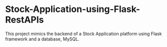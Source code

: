 # Stock-Application-using-Flask-RestAPIs
This project mimics the backend of a Stock Application platform using Flask framework and a database, MySQL.
